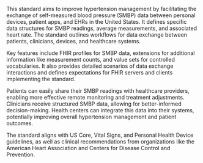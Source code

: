 This standard aims to improve hypertension management by facilitating the exchange of self-measured blood pressure (SMBP) data between personal devices, patient apps, and EHRs in the United States. It defines specific data structures for SMBP readings, average measurements, and associated heart rate. The standard outlines workflows for data exchange between patients, clinicians, devices, and healthcare systems.

Key features include FHIR profiles for SMBP data, extensions for additional information like measurement counts, and value sets for controlled vocabularies. It also provides detailed scenarios of data exchange interactions and defines expectations for FHIR servers and clients implementing the standard.

Patients can easily share their SMBP readings with healthcare providers, enabling more effective remote monitoring and treatment adjustments. Clinicians receive structured SMBP data, allowing for better-informed decision-making. Health centers can integrate this data into their systems, potentially improving overall hypertension management and patient outcomes.

The standard aligns with US Core, Vital Signs, and Personal Health Device guidelines, as well as clinical recommendations from organizations like the American Heart Association and Centers for Disease Control and Prevention.